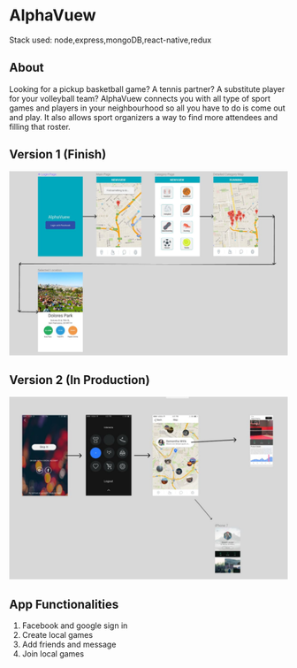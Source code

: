 # AlphaVuew
Stack used: node,express,mongoDB,react-native,redux

## About
Looking for a pickup basketball game? A tennis partner? A substitute player for your volleyball team? 
AlphaVuew connects you with all type of sport games and players in your neighbourhood so all you have to do is come out and play. It also allows sport organizers a way to find more attendees and filling that roster.

## Version 1 (Finish)
![AlphaVuew](https://github.com/TiGaI/AlphaVuew/blob/master/AlphaVuewVersion1.JPG "AlphaVuew") 

## Version 2 (In Production)
![AlphaVuew](https://github.com/TiGaI/AlphaVuew/blob/master/AlphaVuewVersion2.JPG "AlphaVuew") 

## App Functionalities
1. Facebook and google sign in
2. Create local games
3. Add friends and message
4. Join local games
